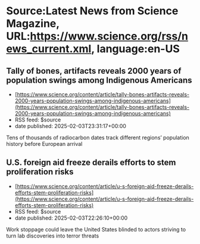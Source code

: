 # Source:Latest News from Science Magazine, URL:https://www.science.org/rss/news_current.xml, language:en-US

## Tally of bones, artifacts reveals 2000 years of population swings among Indigenous Americans
 - [https://www.science.org/content/article/tally-bones-artifacts-reveals-2000-years-population-swings-among-indigenous-americans](https://www.science.org/content/article/tally-bones-artifacts-reveals-2000-years-population-swings-among-indigenous-americans)
 - RSS feed: $source
 - date published: 2025-02-03T23:31:17+00:00

Tens of thousands of radiocarbon dates track different regions’ population history before European arrival

## U.S. foreign aid freeze derails efforts to stem proliferation risks
 - [https://www.science.org/content/article/u-s-foreign-aid-freeze-derails-efforts-stem-proliferation-risks](https://www.science.org/content/article/u-s-foreign-aid-freeze-derails-efforts-stem-proliferation-risks)
 - RSS feed: $source
 - date published: 2025-02-03T22:26:10+00:00

Work stoppage could leave the United States blinded to actors striving to turn lab discoveries into terror threats

